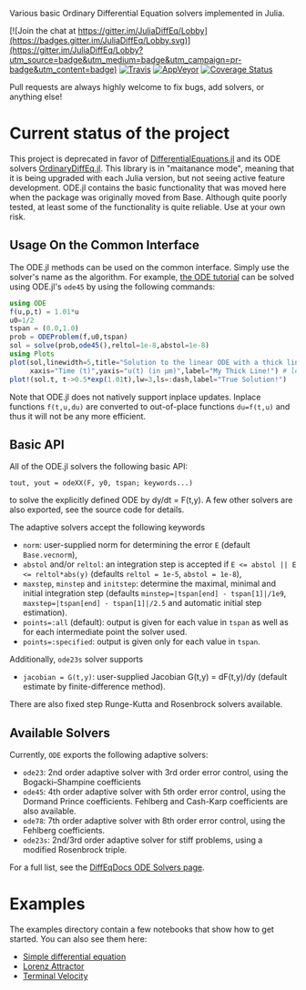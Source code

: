 Various basic Ordinary Differential Equation solvers implemented in Julia.

[![Join the chat at https://gitter.im/JuliaDiffEq/Lobby](https://badges.gitter.im/JuliaDiffEq/Lobby.svg)](https://gitter.im/JuliaDiffEq/Lobby?utm_source=badge&utm_medium=badge&utm_campaign=pr-badge&utm_content=badge)
[![Travis](https://travis-ci.org/SciML/ODE.jl.svg?branch=master)](https://travis-ci.org/SciML/ODE.jl)
[![AppVeyor](https://ci.appveyor.com/api/projects/status/mue0n1yhlxq4ok8d/branch/master?svg=true)](https://ci.appveyor.com/project/ChrisRackauckas/ode-jl/branch/master)
[![Coverage Status](https://img.shields.io/coveralls/JuliaDiffEq/ODE.jl.svg)](https://coveralls.io/r/JuliaDiffEq/ODE.jl)

Pull requests are always highly welcome to fix bugs, add solvers, or anything else!

# Current status of the project

This project is deprecated in favor of [DifferentialEquations.jl](https://github.com/JuliaDiffEq/DifferentialEquations.jl) and its ODE solvers [OrdinaryDiffEq.jl](https://github.com/JuliaDiffEq/OrdinaryDiffEq.jl). This library is in "maitanance mode", meaning that it is being upgraded with each Julia version, but not seeing active feature development. ODE.jl contains the basic functionality that was moved here when the package was originally moved from Base. Although quite poorly tested, at least some of the functionality is quite reliable. Use at your own risk.

## Usage On the Common Interface

The ODE.jl methods can be used on the common interface. Simply use the solver's name as the algorithm. For example, [the ODE tutorial](http://docs.juliadiffeq.org/dev/tutorials/ode_example.html) can be solved using ODE.jl's `ode45` by using the following commands:

```julia
using ODE
f(u,p,t) = 1.01*u
u0=1/2
tspan = (0.0,1.0)
prob = ODEProblem(f,u0,tspan)
sol = solve(prob,ode45(),reltol=1e-8,abstol=1e-8)
using Plots
plot(sol,linewidth=5,title="Solution to the linear ODE with a thick line",
     xaxis="Time (t)",yaxis="u(t) (in μm)",label="My Thick Line!") # legend=false
plot!(sol.t, t->0.5*exp(1.01t),lw=3,ls=:dash,label="True Solution!")
```

Note that ODE.jl does not natively support inplace updates. Inplace functions `f(t,u,du)` are converted to out-of-place functions `du=f(t,u)` and thus it will not be any more efficient.

## Basic API

All of the ODE.jl solvers the following basic API:

    tout, yout = odeXX(F, y0, tspan; keywords...)

to solve the explicitly defined ODE by dy/dt = F(t,y). A few other solvers are also exported, see the source code for details.

The adaptive solvers accept the following keywords
- `norm`: user-supplied norm for determining the error `E` (default `Base.vecnorm`),
- `abstol` and/or `reltol`: an integration step is accepted if `E <= abstol || E <= reltol*abs(y)` (defaults `reltol = 1e-5`, `abstol = 1e-8`),
- `maxstep`, `minstep` and `initstep`: determine the maximal, minimal and initial integration step (defaults `minstep=|tspan[end] - tspan[1]|/1e9`, `maxstep=|tspan[end] - tspan[1]|/2.5` and automatic initial step estimation).
- `points=:all` (default): output is given for each value in `tspan` as well as for each intermediate point the solver used.
- `points=:specified`: output is given only for each value in `tspan`.

Additionally, `ode23s` solver supports
- `jacobian = G(t,y)`: user-supplied Jacobian G(t,y) = dF(t,y)/dy (default estimate by finite-difference method).

There are also fixed step Runge-Kutta and Rosenbrock solvers available.

## Available Solvers

Currently, `ODE` exports the following adaptive solvers:

* `ode23`: 2nd order adaptive solver with 3rd order error control, using the Bogacki–Shampine coefficients
* `ode45`: 4th order adaptive solver with 5th order error control, using the Dormand Prince coefficients. Fehlberg and Cash-Karp coefficients are also available.
* `ode78`: 7th order adaptive solver with 8th order error control, using the Fehlberg coefficients.
* `ode23s`: 2nd/3rd order adaptive solver for stiff problems, using a modified Rosenbrock triple.

For a full list, see the [DiffEqDocs ODE Solvers page](http://docs.juliadiffeq.org/dev/solvers/ode_solve.html#ODE.jl-1).

# Examples
The examples directory contain a few notebooks that show how to get started. You can also see them here:
* [Simple differential equation](http://nbviewer.jupyter.org/github/JuliaLang/ODE.jl/blob/master/examples/Simple_Differential_Equation.ipynb)
* [Lorenz Attractor](http://nbviewer.jupyter.org/github/JuliaLang/ODE.jl/blob/master/examples/Lorenz_Attractor.ipynb)
* [Terminal Velocity](http://nbviewer.jupyter.org/github/JuliaLang/ODE.jl/blob/master/examples/Terminal_Velocity.ipynb)
